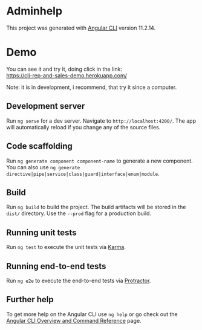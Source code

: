 # Adminhelp

This project was generated with [Angular CLI](https://github.com/angular/angular-cli) version 11.2.14.

# Demo
                                                                            
You can see it and try it, doing click in the link:                         
https://cli-rep-and-sales-demo.herokuapp.com/                               
                                                                            
Note: it is in development, i recommend, that try it since a computer.                                                                          

## Development server

Run `ng serve` for a dev server. Navigate to `http://localhost:4200/`. The app will automatically reload if you change any of the source files.

## Code scaffolding

Run `ng generate component component-name` to generate a new component. You can also use `ng generate directive|pipe|service|class|guard|interface|enum|module`.

## Build

Run `ng build` to build the project. The build artifacts will be stored in the `dist/` directory. Use the `--prod` flag for a production build.

## Running unit tests

Run `ng test` to execute the unit tests via [Karma](https://karma-runner.github.io).

## Running end-to-end tests

Run `ng e2e` to execute the end-to-end tests via [Protractor](http://www.protractortest.org/).

## Further help

To get more help on the Angular CLI use `ng help` or go check out the [Angular CLI Overview and Command Reference](https://angular.io/cli) page.
